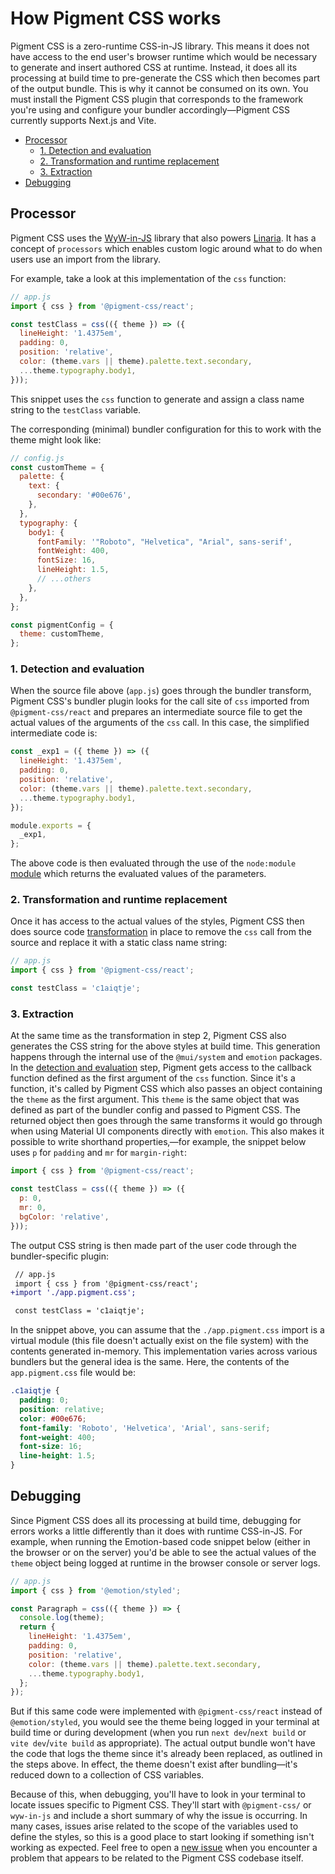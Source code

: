 # How Pigment CSS works

Pigment CSS is a zero-runtime CSS-in-JS library. This means it does not have access to the end user's browser runtime which would be necessary to generate and insert authored CSS at runtime. Instead, it does all its processing at build time to pre-generate the CSS which then becomes part of the output bundle. This is why it cannot be consumed on its own. You must install the Pigment CSS plugin that corresponds to the framework you're using and configure your bundler accordingly—Pigment CSS currently supports Next.js and Vite.

- [Processor](#processor)
  - [1. Detection and evaluation](#1-detection-and-evaluation)
  - [2. Transformation and runtime replacement](#2-transformation-and-runtime-replacement)
  - [3. Extraction](#3-extraction)
- [Debugging](#debugging)

## Processor

Pigment CSS uses the [WyW-in-JS](https://wyw-in-js.dev/) library that also powers [Linaria](https://linaria.dev/). It has a concept of `processors` which enables custom logic around what to do when users use an import from the library.

For example, take a look at this implementation of the `css` function:

```js
// app.js
import { css } from '@pigment-css/react';

const testClass = css(({ theme }) => ({
  lineHeight: '1.4375em',
  padding: 0,
  position: 'relative',
  color: (theme.vars || theme).palette.text.secondary,
  ...theme.typography.body1,
}));
```

This snippet uses the `css` function to generate and assign a class name string to the `testClass` variable.

The corresponding (minimal) bundler configuration for this to work with the theme might look like:

```js
// config.js
const customTheme = {
  palette: {
    text: {
      secondary: '#00e676',
    },
  },
  typography: {
    body1: {
      fontFamily: '"Roboto", "Helvetica", "Arial", sans-serif',
      fontWeight: 400,
      fontSize: 16,
      lineHeight: 1.5,
      // ...others
    },
  },
};

const pigmentConfig = {
  theme: customTheme,
};
```

### 1. Detection and evaluation

When the source file above (`app.js`) goes through the bundler transform, Pigment CSS's bundler plugin looks for the call site of `css` imported from `@pigment-css/react` and prepares an intermediate source file to get the actual values of the arguments of the `css` call. In this case, the simplified intermediate code is:

```js
const _exp1 = ({ theme }) => ({
  lineHeight: '1.4375em',
  padding: 0,
  position: 'relative',
  color: (theme.vars || theme).palette.text.secondary,
  ...theme.typography.body1,
});

module.exports = {
  _exp1,
};
```

The above code is then evaluated through the use of the `node:module` [module](https://nodejs.org/docs/v20.11.1/api/modules.html#module) which returns the evaluated values of the parameters.

### 2. Transformation and runtime replacement

Once it has access to the actual values of the styles, Pigment CSS then does source code [transformation](https://github.com/mui/material-ui/blob/next/packages/pigment-css-react/src/processors/css.ts) in place to remove the `css` call from the source and replace it with a static class name string:

```js
// app.js
import { css } from '@pigment-css/react';

const testClass = 'c1aiqtje';
```

### 3. Extraction

At the same time as the transformation in step 2, Pigment CSS also generates the CSS string for the above styles at build time. This generation happens through the internal use of the `@mui/system` and `emotion` packages. In the [detection and evaluation](#1-detection-and-evaluation) step, Pigment gets access to the callback function defined as the first argument of the `css` function. Since it's a function, it's called by Pigment CSS which also passes an object containing the `theme` as the first argument. This `theme` is the same object that was defined as part of the bundler config and passed to Pigment CSS. The returned object then goes through the same transforms it would go through when using Material UI components directly with `emotion`. This also makes it possible to write shorthand properties‚—for example, the snippet below uses `p` for `padding` and `mr` for `margin-right`:

```js
import { css } from '@pigment-css/react';

const testClass = css(({ theme }) => ({
  p: 0,
  mr: 0,
  bgColor: 'relative',
}));
```

The output CSS string is then made part of the user code through the bundler-specific plugin:

```diff
 // app.js
 import { css } from '@pigment-css/react';
+import './app.pigment.css';

 const testClass = 'c1aiqtje';
```

In the snippet above, you can assume that the `./app.pigment.css` import is a virtual module (this file doesn't actually exist on the file system) with the contents generated in-memory. This implementation varies across various bundlers but the general idea is the same. Here, the contents of the `app.pigment.css` file would be:

```css
.c1aiqtje {
  padding: 0;
  position: relative;
  color: #00e676;
  font-family: 'Roboto', 'Helvetica', 'Arial', sans-serif;
  font-weight: 400;
  font-size: 16;
  line-height: 1.5;
}
```

## Debugging

Since Pigment CSS does all its processing at build time, debugging for errors works a little differently than it does with runtime CSS-in-JS. For example, when running the Emotion-based code snippet below (either in the browser or on the server) you'd be able to see the actual values of the `theme` object being logged at runtime in the browser console or server logs.

```js
// app.js
import { css } from '@emotion/styled';

const Paragraph = css(({ theme }) => {
  console.log(theme);
  return {
    lineHeight: '1.4375em',
    padding: 0,
    position: 'relative',
    color: (theme.vars || theme).palette.text.secondary,
    ...theme.typography.body1,
  };
});
```

But if this same code were implemented with `@pigment-css/react` instead of `@emotion/styled`, you would see the theme being logged in your terminal at build time or during development (when you run `next dev`/`next build` or `vite dev`/`vite build` as appropriate). The actual output bundle won't have the code that logs the theme since it's already been replaced, as outlined in the steps above. In effect, the theme doesn't exist after bundling—it's reduced down to a collection of CSS variables.

Because of this, when debugging, you'll have to look in your terminal to locate issues specific to Pigment CSS. They'll start with `@pigment-css/` or `wyw-in-js` and include a short summary of why the issue is occurring. In many cases, issues arise related to the scope of the variables used to define the styles, so this is a good place to start looking if something isn't working as expected. Feel free to open a [new issue](https://github.com/mui/material-ui/issues/new/choose) when you encounter a problem that appears to be related to the Pigment CSS codebase itself.

<!-- @TODO: Add more about specific issues -->

